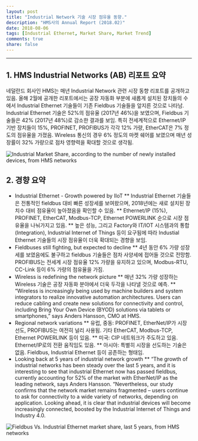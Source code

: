 ```yaml
---
layout: post
title: "Industrial Network 기술 시장 점유율 동향."
description: "HMS사의 Annual Report (2018.02)"
date: 2018-08-06
tags: [Industrial Ethernet, Market Share, Market Trend]
comments: true
share: false
---
```


--- 
## 1. HMS Industrial Networks (AB) 리포트 요약

네덜란드 회사인 HMS는 매년 Industrial Network 관련 시장 동향 리포트를 공개하고 있음.
올해 2월에 공개한 리포트에서는 공장 자동화 부분에 새롭게 설치된 장치들의 수에서 Industrial Ethernet 기술들이 기존 Fieldbus 기술들을 앞지른 것으로 나타남. 
Industrial Ethernet 기술은 52%의 점유율 (2017년 46%)을 보였으며, Fieldbus 기술들은 42% (2017년 48%)로 감소한 결과를 보임. 
특히 전세계적으로 Ethernet/IP 기반 장치들이 15%, PROFINET, PROFIBUS가 각각 12% 가량, EtherCAT은 7% 정도의 점유율을 가졌음. 
Wireless 통신의 경우 6% 정도의 마켓 쉐어를 보였으며 매년 성장률이 32% 가량으로 점차 영향력을 확대할 것으로 생각됨. 

![Industrial Market Share, according to the number of newly installed devices, from HMS networks]({{https://duo821228.github.io}}/assets/img/network-shares-according-to-hms-2018.jpg)

## 2. 경향 요약

* Industrial Ethernet - Growth powered by IIoT
** Industrial Ethernet 기술들은 전통적인 fieldbus 대비 빠른 성장세를 보여왔으며, 2018년에는 새로 설치된 장치수 대비 점유율이 높아졌음을 확인할 수 있음.
** Ethernet/IP (15%), PROFINET, EtherCAT, Modbus-TCP, Ethernet POWERLINK 순으로 시장 점유율을 나눠가지고 있음. 
** 높은 성능, 그리고 Factory와 IT/IOT 시스템과의 통합 (Integration), Industrial Internet of Things 등이 요구됨에 따라 Industial Ethernet 기술들의 시장 점유율이 
더욱 확대되는 경향을 보임.
* Fieldbuses still fighting, but expected to decline
** 4년 동안 6% 가량 성장세를 보였음에도 불구하고 fieldbus 기술들은 점차 사양세에 접어들 것으로 전망함. 
PROFIBUS는 전세계 시장 점유율 12% 가량을 유지하고 있으며, Modbus-RTU, CC-Link 등이 6% 가량의 점유율을 가짐. 
* Wireless is redefining the network picture
** 매년 32% 가량 성장하는 Wireless 기술은 공장 자동화 분야에서 더욱 두각을 나타낼 것으로 예측.
** “Wireless is increasingly being used by machine builders and system integrators to realize innovative automation architectures. Users can reduce cabling and create new solutions for connectivity and control, including Bring Your Own Device (BYOD) solutions via tablets or smartphones,” says Anders Hansson, CMO at HMS.
* Regional network variations
** 유럽, 중동: PROFINET, EtherNet/IP가 시장 선도, PROFIBUS는 여전히 널리 사용됨. 기타 EtherCAT, Modbus-TCP, Ethernet POWERLINK 등이 있음.
** 미국: CIP 네트워크가 주도하고 있음. Ethernet/IP로의 전환 움직임도 있음.
** 아시아: 특별히 시장을 선도하는 기술은 없음. Fieldbus, Industrial Ethernet 등이 공존하는 형태임.
* Looking back at 5 years of industrial network growth
** “The growth of industrial networks has been steady over the last 5 years, and it is interesting to see that industrial Ethernet now has passed fieldbus, currently accounting for 52% of the market with EtherNet/IP as the leading network, says Anders Hansson.
“Nevertheless, our study confirms that the network market remains fragmented – users continue to ask for connectivity to a wide variety of networks, depending on application. Looking ahead, it is clear that industrial devices will become increasingly connected, boosted by the Industrial Internet of Things and Industry 4.0. 

![Fieldbus Vs. Industrial Ethernet market share, last 5 years, from HMS networks]({{https://duo821228.github.io}}/assets/img/network-shares-according-to-hms-2018.jpg)
